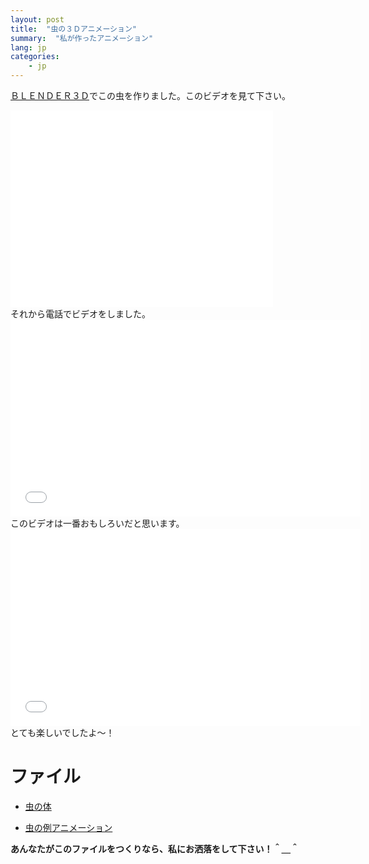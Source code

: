 ```yaml
---
layout: post
title:  "虫の３Ｄアニメーション"
summary:  "私が作ったアニメーション"
lang: jp
categories:
    - jp
---
```


[ＢＬＥＮＤＥＲ３Ｄ](http://www.blender.org/)でこの虫を作りました。このビデオを見て下さい。

<iframe width="420" height="315" src="//www.youtube.com/embed/QjdupUKZq7M" frameborder="0" allowfullscreen></iframe>

<br/>
それから電話でビデオをしました。 

<iframe width="560" height="315" src="//www.youtube.com/embed/h6bOxoXQoQ4" frameborder="0" allowfullscreen></iframe>

<br/>
このビデオは一番おもしろいだと思います。

<iframe width="560" height="315" src="//www.youtube.com/embed/n9rnMVnPe1I" frameborder="0" allowfullscreen></iframe>

<br/>
とても楽しいでしたよ〜！

ファイル
================

 * <a href="https://docs.google.com/file/d/0B2ZbLCPalrgEY1FNNzFCck9nQms/edit?usp=sharing">虫の体</a>

 * <a href="https://docs.google.com/file/d/0B2ZbLCPalrgETDBRMm5iT0ZEbjA/edit?usp=sharing">虫の例アニメーション</a><br/>

**あんなたがこのファイルをつくりなら、私にお洒落をして下さい！＾＿＾**